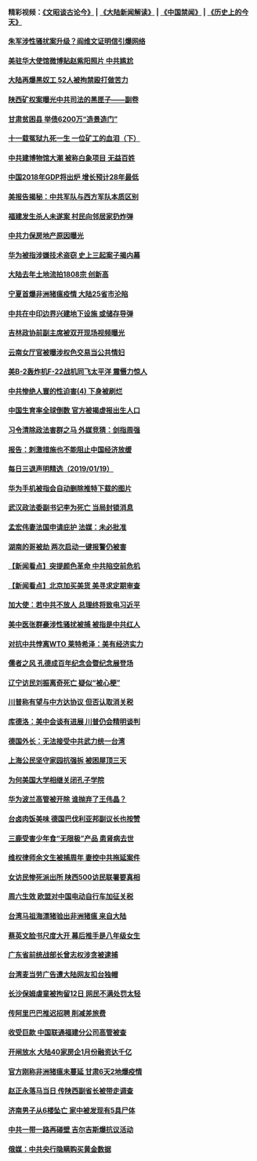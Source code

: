 #### 精彩视频：[《文昭谈古论今》](https://github.com/gfw-breaker/wenzhao/blob/master/README.md?t=01210030) | [《大陆新闻解读》](https://github.com/gfw-breaker/ntdtv-comedy/blob/master/README.md?t=01210030) | [《中国禁闻》](https://github.com/gfw-breaker/ntdtv-news/blob/master/README.md?t=01210030) | [《历史上的今天》](https://github.com/gfw-breaker/today-in-history/blob/master/README.md?t=01210030) 

#### [朱军涉性骚扰案升级？阎维文证明信引爆网络](../pages/nsc413/n10989873.md?t=01210030) 

#### [美驻华大使馆微博贴赵紫阳照片 中共尴尬](../pages/nsc413/n10989661.md?t=01210030) 

#### [大陆再爆黑奴工 52人被拘禁殴打做苦力](../pages/nsc413/n10990028.md?t=01210030) 

#### [陕西矿权案曝光中共司法的黑匣子——副卷](../pages/nsc413/n10989909.md?t=01210030) 

#### [甘肃贫困县 举债6200万“造景造门”](../pages/nsc413/n10989625.md?t=01210030) 

#### [十一载冤狱九死一生 一位矿工的血泪（下）](../pages/nsc413/n10982365.md?t=01210030) 

#### [中共建博物馆大潮 被称白象项目 无益百姓](../pages/nsc413/n10989657.md?t=01210030) 

#### [中国2018年GDP将出炉 增长预计28年最低](../pages/nsc413/n10989815.md?t=01210030) 

#### [美报告揭秘：中共军队与西方军队本质区别](../pages/nsc413/n10988007.md?t=01210030) 

#### [福建发生杀人未遂案 村民向邻居家扔炸弹](../pages/nsc413/n10989153.md?t=01210030) 

#### [中共力保房地产原因曝光](../pages/nsc413/n10989270.md?t=01210030) 


#### [华为被指涉嫌技术盗窃 史上三起案子揭内幕](../pages/nsc413/n10988544.md?t=01210030) 

#### [大陆去年土地流拍1808宗 创新高](../pages/nsc413/n10988489.md?t=01210030) 

#### [宁夏首爆非洲猪瘟疫情 大陆25省市沦陷](../pages/nsc413/n10988817.md?t=01210030) 

#### [中共在中印边界兴建地下设施 或储存导弹](../pages/nsc413/n10988979.md?t=01210030) 

#### [吉林政协前副主席被双开现场视频曝光](../pages/nsc413/n10988393.md?t=01210030) 

#### [云南女厅官被曝涉权色交易当公共情妇](../pages/nsc413/n10988570.md?t=01210030) 

#### [美B-2轰炸机F-22战机同飞太平洋 震慑力惊人](../pages/nsc413/n10988582.md?t=01210030) 

#### [中共惨绝人寰的性迫害(4) 下身被刷烂](../pages/nsc413/n10926921.md?t=01210030) 

#### [中国生育率全球倒数 官方被揭虚报出生人口](../pages/nsc413/n10988450.md?t=01210030) 

#### [习令清除政法害群之马 外媒竞猜：剑指周强](../pages/nsc413/n10988345.md?t=01210030) 

#### [报告：刺激措施也不能阻止中国经济放缓](../pages/nsc413/n10988325.md?t=01210030) 

#### [每日三退声明精选（2019/01/19）](../pages/nsc413/n10988486.md?t=01210030) 

#### [华为手机被指会自动删除推特下载的图片](../pages/nsc413/n10988180.md?t=01210030) 

#### [武汉政法委副书记李为死亡 当局封锁消息](../pages/nsc413/n10985694.md?t=01210030) 

#### [孟宏伟妻法国申请庇护 法媒：未必批准](../pages/nsc413/n10988093.md?t=01210030) 

#### [湖南的哥被劫 两次启动一键报警仍被害](../pages/nsc413/n10988097.md?t=01210030) 

#### [【新闻看点】突提颜色革命 中共陷空前危机](../pages/nsc413/n10988026.md?t=01210030) 

#### [【新闻看点】北京加买美货 美寻求定期审查](../pages/nsc413/n10987864.md?t=01210030) 

#### [加大使：若中共不放人 总理终将致电习近平](../pages/nsc413/n10988091.md?t=01210030) 

#### [美中医张群豪涉性骚扰被捕 被指是中共红人](../pages/nsc413/n10986768.md?t=01210030) 

#### [对抗中共悖离WTO 莱特希泽：美有经济实力](../pages/nsc413/n10988015.md?t=01210030) 

#### [儒者之风 孔德成百年纪念会暨纪念展登场](../pages/nsc413/n10987851.md?t=01210030) 

#### [辽宁访民刘振离奇死亡 疑似“被心梗”](../pages/nsc413/n10987870.md?t=01210030) 

#### [川普称有望与中方达协议 但否认取消关税](../pages/nsc413/n10987938.md?t=01210030) 

#### [库德洛：美中会谈有进展 川普仍会精明谈判](../pages/nsc413/n10987906.md?t=01210030) 

#### [德国外长：无法接受中共武力统一台湾](../pages/nsc413/n10987755.md?t=01210030) 

#### [上海公民坚守家园抗强拆 被困屋顶三天](../pages/nsc413/n10987225.md?t=01210030) 

#### [为何美国大学相继关闭孔子学院](../pages/nsc413/n10987695.md?t=01210030) 

#### [华为波兰高管被开除 谁抛弃了王伟晶？](../pages/nsc413/n10987713.md?t=01210030) 

#### [台卤肉饭美味 德国巴伐利亚邦副议长也按赞](../pages/nsc413/n10987717.md?t=01210030) 

#### [三鹿受害少年食“无限极”产品 患肾病去世](../pages/nsc413/n10987194.md?t=01210030) 

#### [维权律师余文生被捕周年 妻控中共拖延案件](../pages/nsc413/n10987707.md?t=01210030) 

#### [女访民惨死派出所 陕西500访民联署要真相](../pages/nsc413/n10986605.md?t=01210030) 


#### [周六生效 欧盟对中国电动自行车加征关税](../pages/nsc413/n10987637.md?t=01210030) 

#### [台湾马祖海漂猪验出非洲猪瘟 来自大陆](../pages/nsc413/n10987492.md?t=01210030) 

#### [蔡英文脸书尺度大开 幕后推手是八年级女生](../pages/nsc413/n10987630.md?t=01210030) 

#### [广东省前统战部长曾志权涉贪被逮捕](../pages/nsc413/n10987256.md?t=01210030) 

#### [台湾麦当劳广告遭大陆网友扣台独帽](../pages/nsc413/n10986999.md?t=01210030) 

#### [长沙保姆虐童被拘留12日 网民不满处罚太轻](../pages/nsc413/n10986979.md?t=01210030) 

#### [传阿里巴巴推迟招聘 削减差旅费](../pages/nsc413/n10986825.md?t=01210030) 

#### [收受巨款 中国联通福建分公司高管被查](../pages/nsc413/n10986977.md?t=01210030) 

#### [开闸放水 大陆40家房企1月份融资达千亿](../pages/nsc413/n10986591.md?t=01210030) 

#### [官方刚称非洲猪瘟未蔓延 甘肃6天2地爆疫情](../pages/nsc413/n10986461.md?t=01210030) 

#### [赵正永落马当日 传陕西副省长被带走调查](../pages/nsc413/n10986726.md?t=01210030) 

#### [济南男子从6楼坠亡 家中被发现有5具尸体](../pages/nsc413/n10986720.md?t=01210030) 

#### [中共一带一路再碰壁 吉尔吉斯爆抗议活动](../pages/nsc413/n10986292.md?t=01210030) 

#### [俄媒：中共央行隐瞒购买黄金数据](../pages/nsc413/n10986524.md?t=01210030) 


